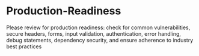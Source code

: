 # Production-Readiness

Please review for production readiness: check for common vulnerabilities, secure headers, forms, input validation, authentication, error handling, debug statements, dependency security, and ensure adherence to industry best practices
